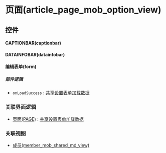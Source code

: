 # 页面(article_page_mob_option_view)  <!-- {docsify-ignore-all} -->



## 控件
#### CAPTIONBAR(captionbar)
#### DATAINFOBAR(datainfobar)
#### 编辑表单(form)

##### 部件逻辑
* `onLoadSuccess` : [共享设置表单加载数据](module/Wiki/article_page/uilogic/shared_form_data)


### 关联界面逻辑
  * [页面(PAGE)](module/Wiki/article_page) : [共享设置表单加载数据](module/Wiki/article_page/uilogic/shared_form_data)

### 关联视图
  * [成员(member_mob_shared_md_view)](app/view/member_mob_shared_md_view)

<script>
 const { createApp } = Vue
  createApp({
    data() {
      return {

      }
    }
  }).use(ElementPlus).mount('#app')
</script>